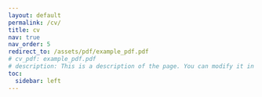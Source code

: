 ```yaml
---
layout: default
permalink: /cv/
title: cv
nav: true
nav_order: 5
redirect_to: /assets/pdf/example_pdf.pdf
# cv_pdf: example_pdf.pdf
# description: This is a description of the page. You can modify it in '_pages/cv.md'. You can also change or remove the top pdf download button.
toc:
  sidebar: left
---
```

